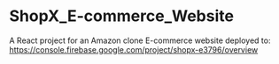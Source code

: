 # ShopX_E-commerce_Website
A React project for an Amazon clone E-commerce website
deployed to: https://console.firebase.google.com/project/shopx-e3796/overview 
